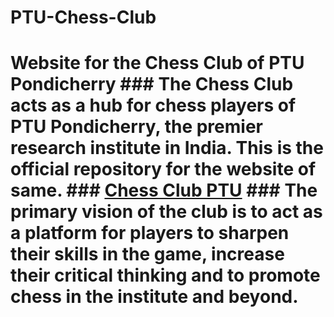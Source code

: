 # PTU-Chess-Club
# Website for the Chess Club of PTU Pondicherry ### The Chess Club acts as a hub for chess players of PTU Pondicherry, the premier research institute in India. This is the official repository for the website of same.  ### [Chess Club PTU](https://ptuniv.edu.in/)  ### The primary vision of the club is to act as a platform for players to sharpen their skills in the game, increase their critical thinking and to promote chess in the institute and beyond.
